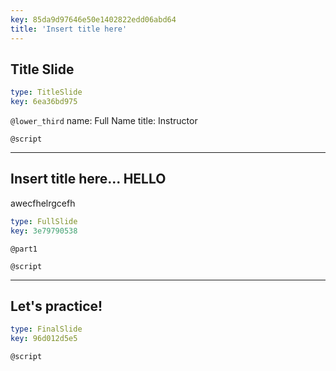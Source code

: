 ```yaml
---
key: 85da9d97646e50e1402822edd06abd64
title: 'Insert title here'
---
```


## Title Slide

```yaml
type: TitleSlide
key: 6ea36bd975
```

`@lower_third`
name: Full Name
title: Instructor

`@script`


---

## Insert title here... HELLO
awecfhelrgcefh

```yaml
type: FullSlide
key: 3e79790538
```

`@part1`


`@script`


---

## Let's practice!

```yaml
type: FinalSlide
key: 96d012d5e5
```

`@script`
